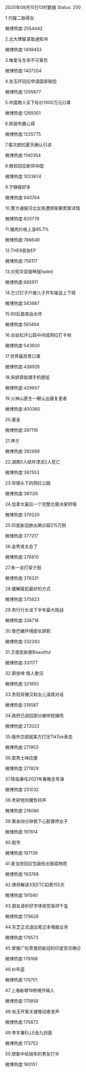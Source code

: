 2020年08月10日13时数据
Status: 200

1.刘璇二胎得女

微博热度:2554442

2.北大牌匾录取通知书

微博热度:1498453

3.唯爱与生命不可辜负

微博热度:1407204

4.张玉环回应申请国家赔偿

微博热度:1295677

5.中国商人买下标价1000万元口罩

微博热度:1269301

6.软装布置心得

微博热度:1235775

7.菊次郎的夏天确认引进

微博热度:1140354

8.微软回应断供中国

微博热度:1033674

9.宁静瘦好多

微博热度:940764

10.警方通报河北女孩遭绑架撕票案详情

微博热度:820778

11.猪肉价格上涨85.7%

微博热度:788649

12.THE9首张EP

微博热度:756117

13.刘宪华双钢琴版faded

微博热度:685911

14.乞讨钉子户被儿子开车接送上下班

微博热度:583687

15.90后首席品水师

微博热度:561494

16.白岩松评公路中间成网红打卡地

微博热度:543920

17.世界最昂贵口罩

微博热度:438926

18.宋妍霏助理手机壁纸

微博热度:429657

19.火神山医生一眼认出康复患者

微博热度:400360

20.基金

微博热度:397119

21.林夕

微博热度:392699

22.湖南5人结伴漂流2人死亡

微博热度:387553

23.你镜头下的网红公路

微博热度:381126

24.加拿大最后一个完整北极冰架坍塌

微博热度:379220

25.印度新冠肺炎确诊超215万例

微博热度:377217

26.金秀贤太会了

微博热度:376810

27.朱一龙打架子鼓

微博热度:376331

28.缓解尴尬最好的方式

微博热度:375823

29.央行行长谈下半年最大挑战

微博热度:336716

30.黎巴嫩环境部长辞职

微博热度:332283

31.王俊凯新歌Beautiful

微博热度:331177

32.蔡徐坤 情人歌词

微博热度:321850

33.贵阳背猪汉和女儿温情对话

微博热度:319587

34.政府已追回部分被哄抢猪肉

微博热度:272022

35.俄外交部就美方打压TikTok表态

微博热度:271953

36.直男土味应援

微博热度:271929

37.陈临春任2021年春晚总导演

微博热度:251032

38.考研党的魔性铃声

微博热度:218086

39.黄金四分钟救下心脏骤停女子

微博热度:197614

40.股市

微博热度:197136

41.麦当劳回应包装检出致癌物质

微博热度:193768

42.律师解读3天ETC扣费155次

微博热度:191580

43.朋友请听好字体视觉易烊千玺

微博热度:179626

44.东芝正式退出笔记本电脑业务

微博热度:179573

45.曾推广吃零食防新冠的印度官员确诊

微博热度:178168

46.纱布蓝

微博热度:176701

47.上海新增18例境外输入

微博热度:175858

48.张玉环案关键推动者发声

微博热度:175672

49.李宇春ELLE金九封面

微博热度:173752

50.想象中给骑车的男友打伞

微博热度:160151

